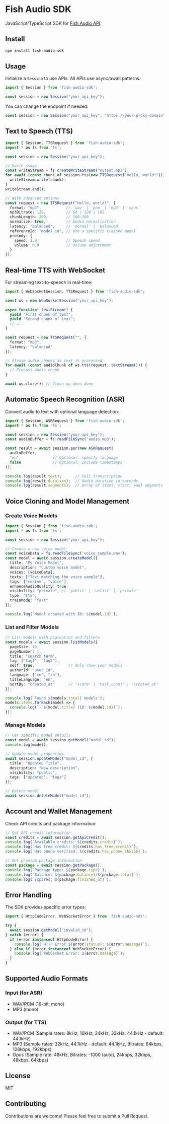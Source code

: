 # Fish Audio SDK

JavaScript/TypeScript SDK for [Fish Audio API](https://docs.fish.audio).

## Install

```bash
npm install fish-audio-sdk
```

## Usage

Initialize a `Session` to use APIs. All APIs use async/await patterns.

```typescript
import { Session } from 'fish-audio-sdk';

const session = new Session("your_api_key");
```

You can change the endpoint if needed:

```typescript
const session = new Session("your_api_key", "https://your-proxy-domain");
```

## Text to Speech (TTS)

```typescript
import { Session, TTSRequest } from 'fish-audio-sdk';
import * as fs from 'fs';

const session = new Session("your_api_key");

// Basic usage
const writeStream = fs.createWriteStream("output.mp3");
for await (const chunk of session.tts(new TTSRequest("Hello, world!"))) {
  writeStream.write(chunk);
}
writeStream.end();

// With advanced options
const request = new TTSRequest("Hello, world!", {
  format: "mp3",           // 'wav' | 'pcm' | 'mp3' | 'opus'
  mp3Bitrate: 128,         // 64 | 128 | 192
  chunkLength: 200,        // 100-300
  normalize: true,         // Audio normalization
  latency: "balanced",     // 'normal' | 'balanced'
  referenceId: "model_id", // Use a specific trained model
  prosody: {
    speed: 1.0,            // Speech speed
    volume: 0.0            // Volume adjustment
  }
});
```

## Real-time TTS with WebSocket

For streaming text-to-speech in real-time:

```typescript
import { WebSocketSession, TTSRequest } from 'fish-audio-sdk';

const ws = new WebSocketSession("your_api_key");

async function* textStream() {
  yield "First chunk of text";
  yield "Second chunk of text";
  // ...
}

const request = new TTSRequest("", {
  format: "mp3",
  latency: "balanced"
});

// Stream audio chunks as text is processed
for await (const audioChunk of ws.tts(request, textStream())) {
  // Process audio chunk
}

await ws.close(); // Clean up when done
```

## Automatic Speech Recognition (ASR)

Convert audio to text with optional language detection:

```typescript
import { Session, ASRRequest } from 'fish-audio-sdk';
import * as fs from 'fs';

const session = new Session("your_api_key");
const audioBuffer = fs.readFileSync('audio.mp3');

const result = await session.asr(new ASRRequest(
  audioBuffer,
  "en",              // Optional: specify language
  false              // Optional: include timestamps
));

console.log(result.text);      // Full transcription
console.log(result.duration);  // Audio duration in seconds
console.log(result.segments);  // Array of {text, start, end} segments
```

## Voice Cloning and Model Management

### Create Voice Models

```typescript
import { Session } from 'fish-audio-sdk';
import * as fs from 'fs';

const session = new Session("your_api_key");

// Create a new voice model
const voiceData = fs.readFileSync('voice_sample.wav');
const model = await session.createModel({
  title: "My Voice Model",
  description: "Custom voice model",
  voices: [voiceData],
  texts: ["Text matching the voice sample"],
  tags: ["custom", "voice"],
  enhanceAudioQuality: true,
  visibility: "private", // 'public' | 'unlist' | 'private'
  type: "tts",
  trainMode: "fast"
});

console.log(`Model created with ID: ${model.id}`);
```

### List and Filter Models

```typescript
// List models with pagination and filters
const models = await session.listModels({
  pageSize: 10,
  pageNumber: 1,
  title: "search term",
  tag: ["tag1", "tag2"],
  self: true,               // Only show your models
  authorId: "user_id",
  language: ["en", "zh"],
  titleLanguage: "en",
  sortBy: "created_at"      // 'score' | 'task_count' | 'created_at'
});

console.log(`Found ${models.total} models`);
models.items.forEach(model => {
  console.log(`- ${model.title} (ID: ${model.id})`);
});
```

### Manage Models

```typescript
// Get specific model details
const model = await session.getModel("model_id");
console.log(model);

// Update model properties
await session.updateModel("model_id", {
  title: "Updated Title",
  description: "New description",
  visibility: "public",
  tags: ["updated", "tags"]
});

// Delete model
await session.deleteModel("model_id");
```

## Account and Wallet Management

Check API credits and package information:

```typescript
// Get API credit information
const credits = await session.getApiCredit();
console.log(`Available credits: ${credits.credit}`);
console.log(`Has free credit: ${credits.has_free_credit}`);
console.log(`Has phone verified: ${credits.has_phone_sha256}`);

// Get premium package information
const package = await session.getPackage();
console.log(`Package type: ${package.type}`);
console.log(`Balance: ${package.balance}/${package.total}`);
console.log(`Expires: ${package.finished_at}`);
```

## Error Handling

The SDK provides specific error types:

```typescript
import { HttpCodeError, WebSocketError } from 'fish-audio-sdk';

try {
  await session.getModel("invalid_id");
} catch (error) {
  if (error instanceof HttpCodeError) {
    console.log(`HTTP Error ${error.status}: ${error.message}`);
  } else if (error instanceof WebSocketError) {
    console.log(`WebSocket Error: ${error.message}`);
  }
}
```

## Supported Audio Formats

### Input (for ASR)
- WAV/PCM (16-bit, mono)
- MP3 (mono)

### Output (for TTS)
- WAV/PCM (Sample rates: 8kHz, 16kHz, 24kHz, 32kHz, 44.1kHz - default: 44.1kHz)
- MP3 (Sample rates: 32kHz, 44.1kHz - default: 44.1kHz, Bitrates: 64kbps, 128kbps, 192kbps)
- Opus (Sample rate: 48kHz, Bitrates: -1000 (auto), 24kbps, 32kbps, 48kbps, 64kbps)

## License

MIT

## Contributing

Contributions are welcome! Please feel free to submit a Pull Request.
